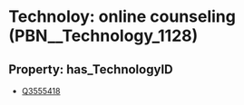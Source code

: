# Technoloy: __online counseling__ (PBN__Technology_1128)

## Property: has_TechnologyID

* [Q3555418](Q3555418)

